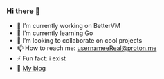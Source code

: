 ### Hi there 👋

- 🔭 I’m currently working on BetterVM
- 🌱 I’m currently learning Go
- 👯 I’m looking to collaborate on cool projects
- 📫 How to reach me: usernameeReal@proton.me
- ⚡ Fun fact: i exist
- 📄 [My blog](http://178.79.132.43/blog/)
<!--
**usernameeReal/usernameeReal** is a ✨ _special_ ✨ repository because its `README.md` (this file) appears on your GitHub profile.

Here are some ideas to get you started:

- 🔭 I’m currently working on ...
- 🌱 I’m currently learning ...
- 👯 I’m looking to collaborate on ...
- 🤔 I’m looking for help with ...
- 💬 Ask me about ...
- 📫 How to reach me: ...
- 😄 Pronouns: ...
- ⚡ Fun fact: ...
-->
